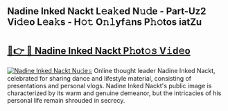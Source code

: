 ## Nadine Inked Nackt L𝚎a𝚔ed N𝚞𝚍e - Part-Uz2 Vi𝚍𝚎o L𝚎a𝚔s - H𝚘𝚝 O𝚗𝚕yf𝚊ns P𝚑𝚘tos iatZu

# <h2><a href="http://kfafkh.oniu.top/?m=Nadine+Inked+Nackt">🔗👉 🔴 Nadine Inked Nackt P𝚑ot𝚘𝚜 V𝚒d𝚎o</a></h2>

[![Nadine Inked Nackt Nu𝚍e𝚜](https://i.imgur.com/0qMVB7G.gif)](http://kfafkh.oniu.top/?m=Nadine+Inked+Nackt)
Online thought leader Nadine Inked Nackt, celebrated for sharing dance and lifestyle material, consisting of presentations and personal vlogs. Nadine Inked Nackt's public image is characterized by its warm and genuine demeanor, but the intricacies of his personal life remain shrouded in secrecy.  
